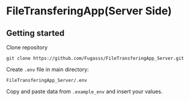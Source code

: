 # FileTransferingApp(Server Side)

## Getting started
Clone repository
```
git clone https://github.com/Fugasss/FileTransferingApp_Server.git
```

Create `.env` file in main directory:
```
FileTransferingApp_Server/.env
```

Copy and paste data from `.example_env` and insert your values.

